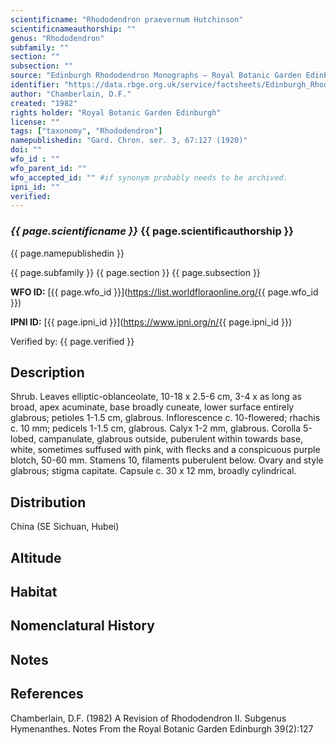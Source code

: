 ```yaml
---
scientificname: "Rhododendron praevernum Hutchinson"
scientificnameauthorship: ""
genus: "Rhododendron"
subfamily: ""
section: ""
subsection: ""
source: "Edinburgh Rhododendron Monographs – Royal Botanic Garden Edinburgh"
identifier: "https://data.rbge.org.uk/service/factsheets/Edinburgh_Rhododendron_Monographs.xhtml"
author: "Chamberlain, D.F."
created: "1982"
rights holder: "Royal Botanic Garden Edinburgh"
license: ""
tags: ["taxonomy", "Rhododendron"]
namepublishedin: "Gard. Chron. ser. 3, 67:127 (1920)"
doi: ""
wfo_id : ""
wfo_parent_id: ""
wfo_accepted_id: "" #if synonym probably needs to be archived.                      
ipni_id: ""
verified:
---
```

### _{{ page.scientificname }}_ {{ page.scientificauthorship }}
 {{ page.namepublishedin }}

{{ page.subfamily }} {{ page.section }} {{ page.subsection }}

**WFO ID:** [{{ page.wfo_id }}](https://list.worldfloraonline.org/{{ page.wfo_id }})

**IPNI ID:** [{{ page.ipni_id }}](https://www.ipni.org/n/{{ page.ipni_id }})

Verified by: {{ page.verified }}



## Description
Shrub. Leaves elliptic-oblanceolate, 10-18 x 2.5-6 cm, 3-4 x as long as broad, apex acuminate, base broadly cuneate, lower surface entirely glabrous; petioles 1-1.5 cm, glabrous. Inflorescence c. 10-flowered; rhachis c. 10 mm; pedicels 1-1.5 cm, glabrous. Calyx 1-2 mm, glabrous. Corolla 5-lobed, campanulate, glabrous outside, puberulent within towards base, white, sometimes suffused with pink, with flecks and a conspicuous purple blotch, 50-60 mm. Stamens 10, filaments puberulent below. Ovary and style glabrous; stigma capitate. Capsule c. 30 x 12 mm, broadly cylindrical.

## Distribution
China (SE Sichuan, Hubei)

## Altitude


## Habitat


## Nomenclatural History

                       
## Notes


## References

Chamberlain, D.F. (1982) A Revision of Rhododendron II. Subgenus Hymenanthes. Notes From the Royal Botanic Garden Edinburgh 39(2):127
